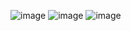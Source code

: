 ![image](https://github.com/user-attachments/assets/8c7ae673-682b-45e0-94fd-db342eb3c37a)
![image](https://github.com/user-attachments/assets/01de9a4a-adaa-4fec-abf4-a46a3b907fb1)
![image](https://github.com/user-attachments/assets/3f42bd7c-6d73-4d7e-8909-0a4251b4dec9)
